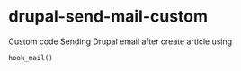 # drupal-send-mail-custom
Custom code Sending Drupal email after create article using 
```php
hook_mail()
```

